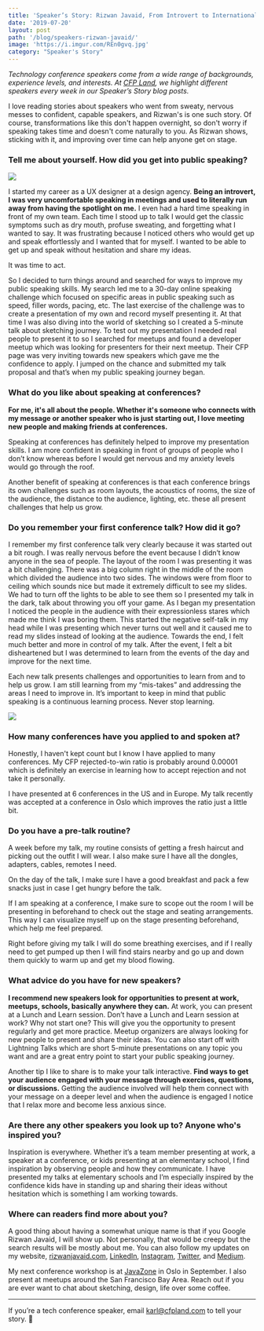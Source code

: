 ```yaml
---
title: 'Speaker’s Story: Rizwan Javaid, From Introvert to International Conference Speaker'
date: '2019-07-20'
layout: post
path: '/blog/speakers-rizwan-javaid/'
image: 'https://i.imgur.com/REn0gvq.jpg'
category: "Speaker's Story"
---
```


_Technology conference speakers come from a wide range of backgrounds,
experience levels, and interests. At [CFP Land](https://www.cfpland.com/), we
highlight different speakers every week in our Speaker’s Story blog posts._

I love reading stories about speakers who went from sweaty, nervous messes to confident, capable speakers, and Rizwan's is one such story. Of course,
transformations like this don't happen overnight, so don't worry if speaking takes time and doesn't come naturally to you. As Rizwan shows,
sticking with it, and improving over time can help anyone get on stage.

<!--more-->

### Tell me about yourself. How did you get into public speaking?

<img src="https://i.imgur.com/PZhgAIc.jpg" class="right" />

I started my career as a UX designer at a design agency. **Being an introvert, I was very uncomfortable speaking in meetings and used to literally run away from having the spotlight on me.** I even had a hard time speaking in front of my own team. Each time I stood up to talk I would get the classic symptoms such as dry mouth, profuse sweating, and forgetting what I wanted to say. It was frustrating because I noticed others who would get up and speak effortlessly and I wanted that for myself. I wanted to be able to get up and speak without hesitation and share my ideas.

It was time to act.

So I decided to turn things around and searched for ways to improve my public speaking skills. My search led me to a 30-day online speaking challenge which focused on specific areas in public speaking such as speed, filler words, pacing, etc. The last exercise of the challenge was to create a presentation of my own and record myself presenting it. At that time I was also diving into the world of sketching so I created a 5-minute talk about sketching journey. To test out my presentation I needed real people to present it to so I searched for meetups and found a developer meetup which was looking for presenters for their next meetup. Their CFP page was very inviting towards new speakers which gave me the confidence to apply. I jumped on the chance and submitted my talk proposal and that’s when my public speaking journey began.

### What do you like about speaking at conferences?

**For me, it's all about the people. Whether it's someone who connects with my message or another speaker who is just starting out, I love meeting new people and making friends at conferences.**

Speaking at conferences has definitely helped to improve my presentation skills. I am more confident in speaking in front of groups of people who I don’t know whereas before I would get nervous and my anxiety levels would go through the roof.

Another benefit of speaking at conferences is that each conference brings its own challenges such as room layouts, the acoustics of rooms, the size of the audience, the distance to the audience, lighting, etc. these all present challenges that help us grow.

### Do you remember your first conference talk? How did it go?

I remember my first conference talk very clearly because it was started out a bit rough. I was really nervous before the event because I didn’t know anyone in the sea of people. The layout of the room I was presenting it was a bit challenging. There was a big column right in the middle of the room which divided the audience into two sides. The windows were from floor to ceiling which sounds nice but made it extremely difficult to see my slides. We had to turn off the lights to be able to see them so I presented my talk in the dark, talk about throwing you off your game. As I began my presentation I noticed the people in the audience with their expressionless stares which made me think I was boring them. This started the negative self-talk in my head while I was presenting which never turns out well and it caused me to read my slides instead of looking at the audience. Towards the end, I felt much better and more in control of my talk. After the event, I felt a bit disheartened but I was determined to learn from the events of the day and improve for the next time.

Each new talk presents challenges and opportunities to learn from and to help us grow. I am still learning from my “mis-takes” and addressing the areas I need to improve in. It’s important to keep in mind that public speaking is a continuous learning process. Never stop learning.

<img src="https://i.imgur.com/REn0gvq.jpg" class="center" />

### How many conferences have you applied to and spoken at?

Honestly, I haven't kept count but I know I have applied to many conferences. My CFP rejected-to-win ratio is probably around 0.00001 which is definitely an exercise in learning how to accept rejection and not take it personally.

I have presented at 6 conferences in the US and in Europe. My talk recently was accepted at a conference in Oslo which improves the ratio just a little bit.

### Do you have a pre-talk routine?

A week before my talk, my routine consists of getting a fresh haircut and picking out the outfit I will wear. I also make sure I have all the dongles, adapters, cables, remotes I need.

On the day of the talk, I make sure I have a good breakfast and pack a few snacks just in case I get hungry before the talk.

If I am speaking at a conference, I make sure to scope out the room I will be presenting in beforehand to check out the stage and seating arrangements. This way I can visualize myself up on the stage presenting beforehand, which help me feel prepared.

Right before giving my talk I will do some breathing exercises, and if I really need to get pumped up then I will find stairs nearby and go up and down them quickly to warm up and get my blood flowing.

### What advice do you have for new speakers?

**I recommend new speakers look for opportunities to present at work, meetups, schools, basically anywhere they can.** At work, you can present at a Lunch and Learn session. Don’t have a Lunch and Learn session at work? Why not start one? This will give you the opportunity to present regularly and get more practice. Meetup organizers are always looking for new people to present and share their ideas. You can also start off with Lightning Talks which are short 5-minute presentations on any topic you want and are a great entry point to start your public speaking journey.

Another tip I like to share is to make your talk interactive. **Find ways to get your audience engaged with your message through exercises, questions, or discussions.** Getting the audience involved will help them connect with your message on a deeper level and when the audience is engaged I notice that I relax more and become less anxious since.

### Are there any other speakers you look up to? Anyone who's inspired you?

Inspiration is everywhere. Whether it’s a team member presenting at work, a speaker at a conference, or kids presenting at an elementary school, I find inspiration by observing people and how they communicate. I have presented my talks at elementary schools and I’m especially inspired by the confidence kids have in standing up and sharing their ideas without hesitation which is something I am working towards.

### Where can readers find more about you?

A good thing about having a somewhat unique name is that if you Google Rizwan Javaid, I will show up. Not personally, that would be creepy but the search results will be mostly about me. You can also follow my updates on my website, [rizwanjavaid.com](https://rizwanjavaid.com/), [LinkedIn](https://www.linkedin.com/in/rizwanjavaid/), [Instagram](https://www.instagram.com/rizwanjavaid/), [Twitter](https://twitter.com/rizwanjavaid), and [Medium](https://medium.com/@rizwanjavaid).

My next conference workshop is at [JavaZone](https://2019.javazone.no/) in Oslo in September. I also present at meetups around the San Francisco Bay Area. Reach out if you are ever want to chat about sketching, design, life over some coffee.

---

If you’re a tech conference speaker, email [karl@cfpland.com](mailto:karl@cfpland.com) to tell your story. 💌
